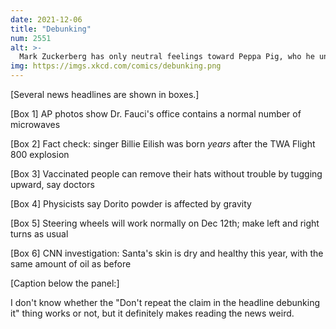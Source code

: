 ```yaml
---
date: 2021-12-06
title: "Debunking"
num: 2551
alt: >-
  Mark Zuckerberg has only neutral feelings toward Peppa Pig, who he understands is a fictional character, and he blames the coronavirus pandemic on other factors.
img: https://imgs.xkcd.com/comics/debunking.png
---
```

[Several news headlines are shown in boxes.]

[Box 1] AP photos show Dr. Fauci's office contains a normal number of microwaves

[Box 2] Fact check: singer Billie Eilish was born *years* after the TWA Flight 800 explosion

[Box 3] Vaccinated people can remove their hats without trouble by tugging upward, say doctors

[Box 4] Physicists say Dorito powder is affected by gravity

[Box 5] Steering wheels will work normally on Dec 12th; make left and right turns as usual

[Box 6] CNN investigation: Santa's skin is dry and healthy this year, with the same amount of oil as before

[Caption below the panel:]

I don't know whether the "Don't repeat the claim in the headline debunking it" thing works or not, but it definitely makes reading the news weird.
